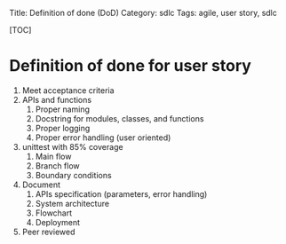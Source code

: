 Title: Definition of done (DoD)
Category: sdlc
Tags: agile, user story, sdlc

[TOC]

# Definition of done for user story

1. Meet acceptance criteria
1. APIs and functions
    1. Proper naming
    1. Docstring for modules, classes, and functions
    1. Proper logging
    1. Proper error handling (user oriented)
1. unittest with 85% coverage
    1. Main flow
    1. Branch flow
    1. Boundary conditions
1. Document
    1. APIs specification (parameters, error handling)
    1. System architecture
    1. Flowchart
    1. Deployment
1. Peer reviewed
